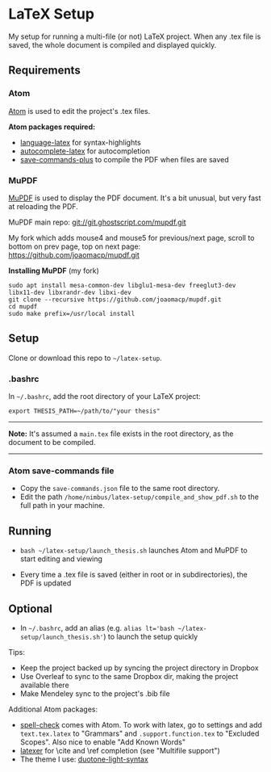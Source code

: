# LaTeX Setup
My setup for running a multi-file (or not) LaTeX project. When any .tex file is saved, the whole document is compiled and displayed quickly.

## Requirements
### Atom
[Atom](https://atom.io/) is used to edit the project's .tex files.

**Atom packages required:**
- [language-latex](https://atom.io/packages/language-latex) for syntax-highlights
- [autocomplete-latex](https://atom.io/packages/autocomplete-latex) for autocompletion
- [save-commands-plus](https://atom.io/packages/save-commands-plus) to compile the PDF when files are saved

### MuPDF
[MuPDF](https://mupdf.com/) is used to display the PDF document. It's a bit unusual, but very fast at reloading the PDF.

MuPDF main repo: [git://git.ghostscript.com/mupdf.git](https://git.ghostscript.com/?p=mupdf.git)

My fork which adds mouse4 and mouse5 for previous/next page, scroll to bottom on prev page, top on next page: https://github.com/joaomacp/mupdf.git

**Installing MuPDF** (my fork)
```
sudo apt install mesa-common-dev libglu1-mesa-dev freeglut3-dev libx11-dev libxrandr-dev libxi-dev
git clone --recursive https://github.com/joaomacp/mupdf.git
cd mupdf
sudo make prefix=/usr/local install
```

## Setup
Clone or download this repo to `~/latex-setup`.

### .bashrc
In `~/.bashrc`, add the root directory of your LaTeX project:
```
export THESIS_PATH=~/path/to/"your thesis"
```

---
**Note:** It's assumed a `main.tex` file exists in the root directory, as the document to be compiled.

---

### Atom save-commands file
- Copy the `save-commands.json` file to the same root directory.
- Edit the path `/home/nimbus/latex-setup/compile_and_show_pdf.sh` to the full path in your machine.

## Running
- `bash ~/latex-setup/launch_thesis.sh` launches Atom and MuPDF to start editing and viewing

- Every time a .tex file is saved (either in root or in subdirectories), the PDF is updated

## Optional
- In `~/.bashrc`, add an alias (e.g. `alias lt='bash ~/latex-setup/launch_thesis.sh'`) to launch the setup quickly

Tips:
- Keep the project backed up by syncing the project directory in Dropbox
- Use Overleaf to sync to the same Dropbox dir, making the project available there
- Make Mendeley sync to the project's .bib file

Additional Atom packages:
- [spell-check](https://atom.io/packages/spell-check) comes with Atom. To work with latex, go to settings and add `text.tex.latex` to "Grammars" and `.support.function.tex` to "Excluded Scopes". Also nice to enable "Add Known Words"
- [latexer](https://atom.io/packages/latexer) for \cite and \ref completion (see "Multifile support")
- The theme I use: [duotone-light-syntax](https://atom.io/themes/duotone-light-syntax)
